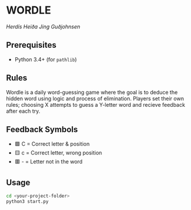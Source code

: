# WORDLE
*Herdís Heiða Jing Guðjohnsen*

## Prerequisites
- Python 3.4+ (for `pathlib`)  

## Rules
Wordle is a daily word-guessing game where the goal is to deduce the hidden word using logic and process of elimination. Players set their own rules; choosing X attempts to guess a Y-letter word and recieve feedback after each try. 

## Feedback Symbols  
* 🟩 C = Correct letter & position  
* 🟨 c = Correct letter, wrong position  
* 🟥 - = Letter not in the word  


## Usage
```bash
cd <your-project-folder>
python3 start.py
```